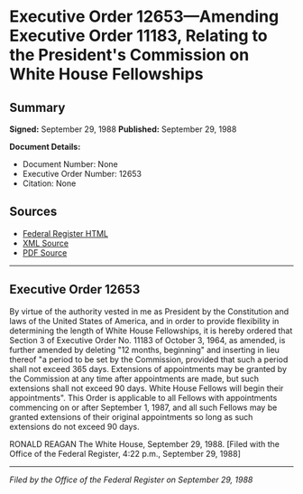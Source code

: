 # Executive Order 12653—Amending Executive Order 11183, Relating to the President's Commission on White House Fellowships

## Summary

**Signed:** September 29, 1988
**Published:** September 29, 1988

**Document Details:**
- Document Number: None
- Executive Order Number: 12653
- Citation: None

## Sources
- [Federal Register HTML](https://www.presidency.ucsb.edu/documents/executive-order-12653-amending-executive-order-11183-relating-the-presidents-commission)
- [XML Source](None)
- [PDF Source](None)

---

## Executive Order 12653

By virtue of the authority vested in me as President by the Constitution and laws of the United States of America, and in order to provide flexibility in determining the length of White House Fellowships, it is hereby ordered that Section 3 of Executive Order No. 11183 of October 3, 1964, as amended, is further amended by deleting "12 months, beginning" and inserting in lieu thereof "a period to be set by the Commission, provided that such a period shall not exceed 365 days. Extensions of appointments may be granted by the Commission at any time after appointments are made, but such extensions shall not exceed 90 days. White House Fellows will begin their appointments". This Order is applicable to all Fellows with appointments commencing on or after September 1, 1987, and all such Fellows may be granted extensions of their original appointments so long as such extensions do not exceed 90 days.

RONALD REAGAN
The White House,
September 29, 1988.
[Filed with the Office of the Federal Register, 4:22 p.m., September 29, 1988]

---

*Filed by the Office of the Federal Register on September 29, 1988*

